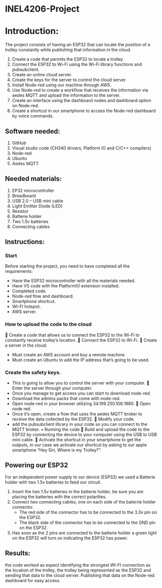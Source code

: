 # INEL4206-Project

# Introduction:

The project consists of having an ESP32 that can locate the position of a trolley constantly while publishing that information in the cloud.
	
1.	Create a code that permits the ESP32 to locate a trolley.
2.	Connect the ESP32 to Wi-Fi using the Wi-Fi library functions and pubsubclient.
3.	Create an online cloud server.
4.	Create the keys for the server to control the cloud server.
5.	Install Node-red using our machine through AWS.
6.	Use Node-red to create a workflow that receives the information via aedes MQTT and upload the information to the server.
7.	Create an interface using the dashboard nodes and dashboard option on Node-red.
8.	Create a shortcut in our smartphone to access the Node-red dashboard by voice commands.

## Software needed:
1.	GitHub
2.	Visual studio code (CH340 drivers, Platform IO and C/C++ compilers)
3.	Node-red
4.	Ubuntu
5.	Aedes MQTT

## Needed materials:
1.	EP32 microcontroller
2.	Breadboard
3.	USB 2.0 – USB mini cable
4.	Light Emitter Diode (LED)
5.	Resistor
6.	Batterie holder
7.	Two 1.5v batteries
8.	Connecting cables

## Instructions:
### Start
Before starting the project, you need to have completed all the requirements:
-	Have the ESP32 microcontroller with all the materials needed.
-	Have VS code with the PlatformIO extension installed.
-	Completed code.
-	Node-red flow and dashboard.
-	Smartphone shortcut.
-	WI-FI hotspot.
-	AWS server.

### How to upload the code to the cloud
	Create a code that allows us to connect the ESP32 to the Wi-Fi to constantly receive trolley’s location.
	Connect the ESP32 to Wi-Fi.
	Create a server in the cloud.
-	Must create an AWS account and buy a remote machine.
-	Must create an Ubuntu to add the IP address that’s going to be used.

### Create the safety keys.
-	This is going to allow you to control the server with your computer.
	Enter the server through your computer.
-	Once you manage to get access you can start to download node-red.
-	Download the admins packs that come with node-red.
-	Open node-red in your browser utilizing 34.199.250.106:1880.
	Open node red.
-	Once it’s open, create a flow that uses the aedes MQTT broker to receive the data collected by the ESP32.
	Modify your code.
-	add the pubsubclient library in your code so you can connect to the MQTT broker.
•	Running the code
	Build and upload the code to the ESP32 by connecting the device to your computer using the USB to USB mini cable.
	Activate the shortcut in your smartphone to get the outputs, in our case we activate our shortcut by asking to our apple smartphone “Hey Siri, Where is my Trolley?”.
## Powering our ESP32
For an independent power supply to our device (ESP32) we used a Batterie holder with two 1.5v batteries to feed our circuit.

1. Insert the two 1.5v batteries in the batterie holder, be sure you are placing the batteries with the correct polarities.
2. Connect two connecting cables, one on each side of the baterrie holder connector.
	- The red side of the connector has to be connected to the 3.3v pin on the ESP32.
	- The black side of the connector has to be connected to the GND pin on the ESP32.
3. Has soon as the 2 pins are connected to the batterie holder a green light on the ESP32 will turn on indicating the ESP32 has power.


## Results:
the code worked as expect identifying the strongest WI-FI connection as the location of the trolley, the trolley being represented as the ESP32 and sending that data to the cloud server. Publishing that data on the Node-red dashboard for easy access.
